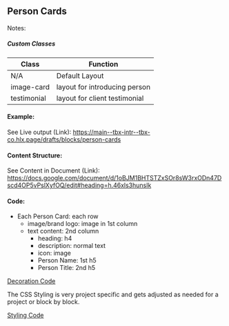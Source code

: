 ## Person Cards

Notes:

##### Custom Classes 
|  Class | Function   |  
|--------|------------|
| N/A | Default Layout |
| image-card | layout for introducing person |
| testimonial | layout for client testimonial |

#### Example:
See Live output (Link):
https://main--tbx-intr--tbx-co.hlx.page/drafts/blocks/person-cards

#### Content Structure:

See Content in Document (Link):
https://docs.google.com/document/d/1oBJM1BHTSTZxSOr8sW3rxODn47Dscd4OP5vPslXyfOQ/edit#heading=h.46xls3hunslk

#### Code:
- Each Person Card: each row
    - image/brand logo: image in 1st column
    - text content: 2nd column
        - heading: h4
        - description: normal text
        - icon: image
        - Person Name: 1st h5
        - Person Title: 2nd h5

[Decoration Code](person-cards.js)

The CSS Styling is very project specific and gets adjusted as needed for a project or block by block.

[Styling Code](person-cards.css)